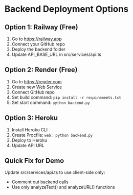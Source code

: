 # Backend Deployment Options

## Option 1: Railway (Free)
1. Go to https://railway.app
2. Connect your GitHub repo
3. Deploy the backend folder
4. Update API_BASE_URL in src/services/api.ts

## Option 2: Render (Free)
1. Go to https://render.com
2. Create new Web Service
3. Connect GitHub repo
4. Set build command: `pip install -r requirements.txt`
5. Set start command: `python backend.py`

## Option 3: Heroku
1. Install Heroku CLI
2. Create Procfile: `web: python backend.py`
3. Deploy to Heroku
4. Update API URL

## Quick Fix for Demo
Update src/services/api.ts to use client-side only:
- Comment out backend calls
- Use only analyzeText() and analyzeURL() functions
